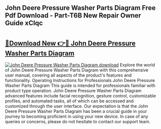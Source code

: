 ## John Deere Pressure Washer Parts Diagram Free Pdf Download - Part-T6B New Repair Owner Guide xCIqc

# <h2><a href="http://dfunfgy.blite.top/?on=John+Deere+Pressure+Washer+Parts+Diagram">🔗Download New 👉🔴 John Deere Pressure Washer Parts Diagram</a></h2>

[![John Deere Pressure Washer Parts Diagram download](https://i.imgur.com/lujVjoI.png)](http://dfunfgy.blite.top/?on=John+Deere+Pressure+Washer+Parts+Diagram)
Explore the world of John Deere Pressure Washer Parts Diagram with this comprehensive user manual, covering all aspects of the product's features and functionality. Operating Instructions for Professionals John Deere Pressure Washer Parts Diagram This guide is intended for professionals familiar with product type operation. John Deere Pressure Washer Parts Diagram advanced features include facial recognition, gesture control, customizable profiles, and automated tasks, all of which can be accessed and customized through the user interface. Our expectation is that the John Deere Pressure Washer Parts Diagram has been a crucial guide in your journey to becoming proficient in using your new device. In case of any queries or concerns, please do not hesitate to contact our support team.
